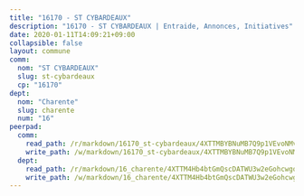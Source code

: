 ```yaml
---
title: "16170 - ST CYBARDEAUX"
description: "16170 - ST CYBARDEAUX | Entraide, Annonces, Initiatives"
date: 2020-01-11T14:09:21+09:00
collapsible: false
layout: commune
comm:
  nom: "ST CYBARDEAUX"
  slug: st-cybardeaux
  cp: "16170"
dept:
  nom: "Charente"
  slug: charente
  num: "16"
peerpad:
  comm:
    read_path: /r/markdown/16170_st-cybardeaux/4XTTMBYBNuMB7Q9p1VEvoNMvHYvs2jvzD1ZGeU8Hc4wpCFSe3
    write_path: /w/markdown/16170_st-cybardeaux/4XTTMBYBNuMB7Q9p1VEvoNMvHYvs2jvzD1ZGeU8Hc4wpCFSe3-K3TgUZKhmZfUCVJ9AvkVjvmxbcsH5MjVhkmyuBXnBhuvrvom2fvH431fiyy5BXPUQy4bfTuEqbz5MKxYv84jCTMfkzJ8n9Ab9LfdNCEfkFJZ2qgCY9Zkrnw9fH8pKmHdR65TvHhq
  dept:
    read_path: /r/markdown/16_charente/4XTTM4Hb4btGmQscDATWU3w2eGohcwgqasCDtGWVahJnAEsq8
    write_path: /w/markdown/16_charente/4XTTM4Hb4btGmQscDATWU3w2eGohcwgqasCDtGWVahJnAEsq8-K3TgU9zhAjxEMbYrSr9VB24idAgS7xBryN3TjEsJmsrToRfRc8PWUu9zDXmtMXWLR7TNqZhAPJFsnJ4QbuWpLJvHpyW2q8LZxtsaakTfiMdj4HFsc11ZXzpn4aT8zYKZzSLwV1CA
---
```


